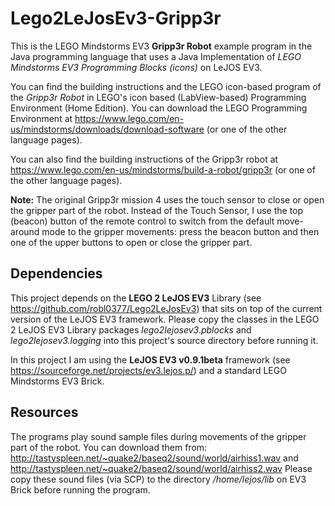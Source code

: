 # Lego2LeJosEv3-Gripp3r
This is the LEGO Mindstorms EV3 **Gripp3r Robot** example program in the Java programming language that uses a Java Implementation of _LEGO Mindstorms EV3 Programming Blocks (icons)_ on LeJOS EV3. 

You can find the building instructions and the LEGO icon-based program of the _Gripp3r Robot_ in LEGO's icon based (LabView-based) Programming Environment (Home Edition). You can download the LEGO Programming Environment at https://www.lego.com/en-us/mindstorms/downloads/download-software (or one of the other language pages).

You can also find the building instructions of the Gripp3r robot at https://www.lego.com/en-us/mindstorms/build-a-robot/gripp3r (or one of the other language pages).

**Note:** The original Gripp3r mission 4 uses the touch sensor to close or open the gripper part of the robot. 
Instead of the Touch Sensor, I use the top (beacon) button of the remote control to switch from the default move-around mode to the gripper movements: press the beacon button and then one of the upper buttons to open or close the gripper part.

## Dependencies
This project depends on the **LEGO 2 LeJOS EV3** Library (see https://github.com/robl0377/Lego2LeJosEv3) that sits on top of the current version of the LeJOS EV3 framework. 
Please copy the classes in the LEGO 2 LeJOS EV3 Library packages _lego2lejosev3.pblocks_ and _lego2lejosev3.logging_ into this project's source directory before running it.

In this project I am using the **LeJOS EV3 v0.9.1beta** framework (see https://sourceforge.net/projects/ev3.lejos.p/) and a standard LEGO Mindstorms EV3 Brick.

## Resources
The programs play sound sample files during movements of the gripper part of the robot. 
You can download them from:
http://tastyspleen.net/~quake2/baseq2/sound/world/airhiss1.wav and http://tastyspleen.net/~quake2/baseq2/sound/world/airhiss2.wav
Please copy these sound files (via SCP) to the directory _/home/lejos/lib_ on EV3 Brick before running the program.

